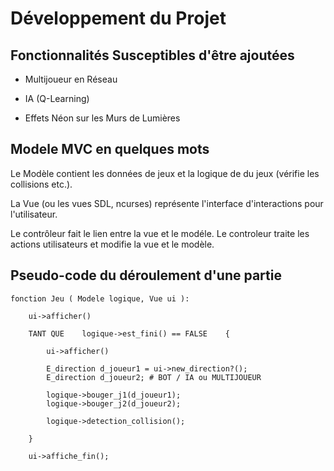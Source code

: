 # Développement du Projet

## Fonctionnalités Susceptibles d'être ajoutées

- Multijoueur en Réseau
- IA (Q-Learning)

- Effets Néon sur les Murs de Lumières

## Modele MVC en quelques mots

Le Modèle contient les données de jeux et la logique de du jeux (vérifie les collisions etc.).

La Vue (ou les vues SDL, ncurses) représente l'interface d'interactions pour l'utilisateur.

Le contrôleur fait le lien entre la vue et le modéle. Le controleur traite les actions utilisateurs et modifie la vue et le modèle.

## Pseudo-code du déroulement d'une partie


```
fonction Jeu ( Modele logique, Vue ui ):

    ui->afficher()
    
    TANT QUE    logique->est_fini() == FALSE    {

        ui->afficher()

        E_direction d_joueur1 = ui->new_direction?();
        E_direction d_joueur2; # BOT / IA ou MULTIJOUEUR

        logique->bouger_j1(d_joueur1);
        logique->bouger_j2(d_joueur2);

        logique->detection_collision();

    }

    ui->affiche_fin();

```


